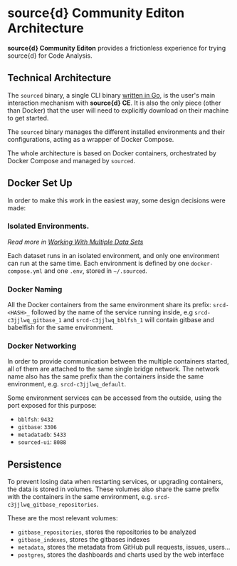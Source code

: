#  source{d} Community Editon Architecture

**source{d} Community Editon** provides a frictionless experience for trying
source{d} for Code Analysis.


## Technical Architecture

The `sourced` binary, a single CLI binary [written in Go](../../cmd/sourced/main.go),
is the user's main interaction mechanism with **source{d} CE**.
It is also the only piece (other than Docker) that the user will need to explicitly
download on their machine to get started.

The `sourced` binary manages the different installed environments and their
configurations, acting as a wrapper of Docker Compose.

The whole architecture is based on Docker containers, orchestrated by Docker Compose
and managed by `sourced`.


## Docker Set Up

In order to make this work in the easiest way, some design decisions were made:

### Isolated Environments.

_Read more in [Working With Multiple Data Sets](../usage/multiple-datasets.md)_

Each dataset runs in an isolated environment, and only one environment can run
at the same time.
Each environment is defined by one `docker-compose.yml` and one `.env`, stored
in `~/.sourced`.

### Docker Naming

All the Docker containers from the same environment share its prefix:
`srcd-<HASH>_` followed by the name of the service running inside, e.g
`srcd-c3jjlwq_gitbase_1` and `srcd-c3jjlwq_bblfsh_1` will contain gitbase and
babelfish for the same environment.

### Docker Networking

In order to provide communication between the multiple containers started, all of
them are attached to the same single bridge network. The network name also has
the same prefix than the containers inside the same environment, e.g.
`srcd-c3jjlwq_default`.

Some environment services can be accessed from the outside, using the port exposed
for this purpose:
- `bblfsh`: `9432`
- `gitbase`: `3306`
- `metadatadb`: `5433`
- `sourced-ui`: `8088`

## Persistence

To prevent losing data when restarting services, or upgrading containers, the data
is stored in volumes. These volumes also share the same prefix with the containers
in the same environment, e.g. `srcd-c3jjlwq_gitbase_repositories`.

These are the most relevant volumes:
- `gitbase_repositories`, stores the repositories to be analyzed
- `gitbase_indexes`, stores the gitbases indexes
- `metadata`, stores the metadata from GitHub pull requests, issues, users...
- `postgres`, stores the dashboards and charts used by the web interface
